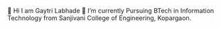 👋 Hi I am Gaytri Labhade
🌱 I’m currently Pursuing BTech in Information Technology from Sanjivani College of Engineering, Kopargaon.

